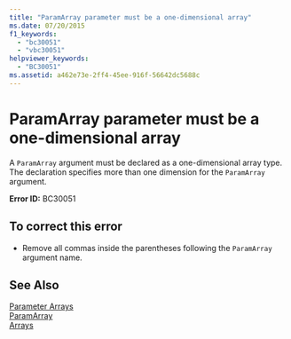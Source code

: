 ```yaml
---
title: "ParamArray parameter must be a one-dimensional array"
ms.date: 07/20/2015
f1_keywords: 
  - "bc30051"
  - "vbc30051"
helpviewer_keywords: 
  - "BC30051"
ms.assetid: a462e73e-2ff4-45ee-916f-56642dc5688c
---
```

# ParamArray parameter must be a one-dimensional array
A `ParamArray` argument must be declared as a one-dimensional array type. The declaration specifies more than one dimension for the `ParamArray` argument.  
  
 **Error ID:** BC30051  
  
## To correct this error  
  
-   Remove all commas inside the parentheses following the `ParamArray` argument name.  
  
## See Also  
 [Parameter Arrays](../../visual-basic/programming-guide/language-features/procedures/parameter-arrays.md)  
 [ParamArray](../../visual-basic/language-reference/modifiers/paramarray.md)  
 [Arrays](../../visual-basic/programming-guide/language-features/arrays/index.md)
